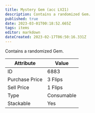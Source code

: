 ```yaml
---
title: Mystery Gem (acc LV21)
description: Contains a randomized Gem.
published: true
date: 2023-03-01T00:18:52.665Z
tags: items
editor: markdown
dateCreated: 2023-02-17T06:50:16.331Z
---
```


Contains a randomized Gem.

|Attribute|Value|
|-|-|
|ID|6883|
|Purchase Price|3 Flips|
|Sell Price|1 Flips|
|Type|Consumable|
|Stackable|Yes|


